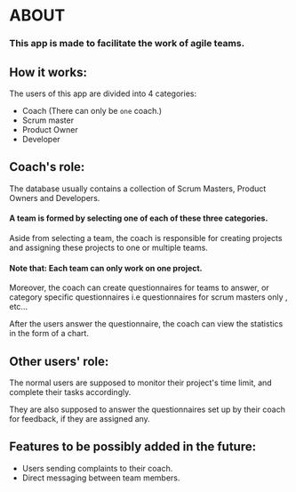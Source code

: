 # ABOUT
### This app is made to facilitate the work of agile teams.

## How it works:
The users of this app are divided into 4 categories:
* Coach (There can only be `one` coach.)
* Scrum master
* Product Owner
* Developer

## Coach's role:
The database usually contains a collection of Scrum Masters, Product Owners and Developers.

#### A team is formed by selecting one of each of these three categories.

Aside from selecting a team, the coach is responsible for creating projects and assigning these projects to one or multiple teams.

#### Note that: Each team can only work on one project.

Moreover, the coach can create questionnaires for teams to answer, or category specific questionnaires i.e questionnaires for scrum masters only , etc...

After the users answer the questionnaire, the coach can view the statistics in the form of a chart.

## Other users' role:
The normal users are supposed to monitor their project's time limit, and complete their tasks accordingly.

They are also supposed to answer the questionnaires set up by their coach for feedback, if they are assigned any.

## Features to be possibly added in the future:
* Users sending complaints to their coach.
* Direct messaging between team members.

